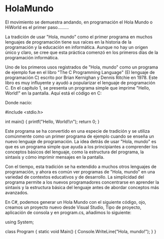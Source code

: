 # HolaMundo
El movimiento se demuestra andando, en programación el Hola Mundo o HiWorld es el primer paso.........

La tradición de usar "Hola, mundo" como el primer programa en muchos lenguajes de programación tiene sus raíces en la historia de la programación y la educación en informática. Aunque no hay un origen único y claro, se cree que esta práctica comenzó en los primeros días de la programación informática.

Uno de los primeros usos registrados de "Hola, mundo" como un programa de ejemplo fue en el libro "The C Programming Language" (El lenguaje de programación C) escrito por Brian Kernighan y Dennis Ritchie en 1978. Este libro es muy influyente y ayudó a popularizar el lenguaje de programación C. En el capítulo 1, se presenta un programa simple que imprime "Hello, World!" en la pantalla. Aquí está el código en C:

Donde nacío:

#include <stdio.h>

int main() {
printf("Hello, World!\n");
return 0;
}

Este programa se ha convertido en una especie de tradición y se utiliza comúnmente como un primer programa de ejemplo cuando se enseña un nuevo lenguaje de programación. La idea detrás de usar "Hola, mundo" es que es un programa simple que ayuda a los principiantes a comprender los conceptos básicos del lenguaje, como la estructura del programa, la sintaxis y cómo imprimir mensajes en la pantalla.

Con el tiempo, esta tradición se ha extendido a muchos otros lenguajes de programación, y ahora es común ver programas de "Hola, mundo" en una variedad de contextos educativos y de desarrollo. La simplicidad del programa permite a los nuevos programadores concentrarse en aprender la sintaxis y la estructura básica del lenguaje antes de abordar conceptos más avanzados.

En C#, podemos generar un Hola Mundo con el siguiente código, ojo, creamos un proyecto nuevo desde Visual Studio, Tipo de proyecto, aplicación de consola y en program.cs, añadimos lo siguiente:

using System;

class Program
{
static void Main()
{
Console.WriteLine("Hola, mundo!");
}
}
